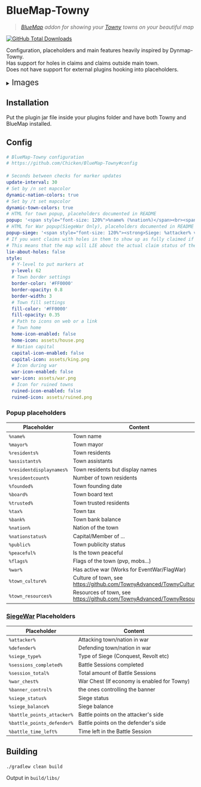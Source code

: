 # BlueMap-Towny

> *[BlueMap](https://github.com/BlueMap-Minecraft/BlueMap) addon for showing your [Towny](https://github.com/TownyAdvanced/Towny) towns on your beautiful map*


[![GitHub Total Downloads](https://img.shields.io/github/downloads/Chicken/BlueMap-Towny/total?label=Downloads&color=success "Click here to download the plugin")](https://github.com/Chicken/BlueMap-Towny/releases/latest)

Configuration, placeholders and main features heavily inspired by Dynmap-Towny.  
Has support for holes in claims and claims outside main town.  
Does not have support for external plugins hooking into placeholders.

<details>
<summary><span style="font-size:1.5em;">Images</span></summary>

![flat view of a town](.github/images/1.png)

![perspective view of a town](.github/images/2.png)

</details>

## Installation

Put the plugin jar file inside your plugins folder and have both Towny and BlueMap installed.

## Config

```yml
# BlueMap-Towny configuration
# https://github.com/Chicken/BlueMap-Towny#config

# Seconds between checks for marker updates
update-interval: 30
# Set by /n set mapcolor
dynamic-nation-colors: true
# Set by /t set mapcolor
dynamic-town-colors: true
# HTML for town popup, placeholders documented in README
popup: '<span style="font-size: 120%">%name% (%nation%)</span><br><span>Mayor <strong>%mayor%</strong></span><br><span>Residents <strong>%residents%</strong></span><br><span>Bank <strong>%bank%</strong></span>'
# HTML for War popup(SiegeWar Only), placeholders documented in README
popup-siege: '<span style="font-size: 120%"><strong>Siege: %attacker% vs %defender%</strong></span><br><hr><span>Town <strong>%name%</strong></span><br><span>Type <strong>%siege_type%</strong></span><br><span>War Chest <strong>%war_chest%</strong></span><br><span>Siege Progress <strong>%sessions_completed%/%sessions_total%</strong></span><br><span>Siege Status <strong>%siege_status%</strong></span><br><span>Siege Balance <strong>%siege_balance%</strong></span><br><span>Banner Control <strong>%banner_control%</strong></span><br><span>Battle Points <strong>%battle_points_attacker% / %battle_points_defender%</strong></span><br><span>Battle Time Left <strong>%battle_time_left%</strong></span>'
# If you want claims with holes in them to show up as fully claimed if only the perimeter is claimed.
# This means that the map will LIE about the actual claim status of the area!!!
lie-about-holes: false
style:
  # Y-level to put markers at
  y-level: 62
  # Town border settings
  border-color: '#FF0000'
  border-opacity: 0.8
  border-width: 3
  # Town fill settings
  fill-color: '#FF0000'
  fill-opacity: 0.35
  # Path to icons on web or a link
  # Town home
  home-icon-enabled: false
  home-icon: assets/house.png
  # Nation capital
  capital-icon-enabled: false
  capital-icon: assets/king.png
  # Icon during war
  war-icon-enabled: false
  war-icon: assets/war.png
  # Icon for ruined towns
  ruined-icon-enabled: false
  ruined-icon: assets/ruined.png
```

### Popup placeholders

| Placeholder              | Content                                                                |
|--------------------------|------------------------------------------------------------------------|
| `%name%`                 | Town name                                                              |
| `%mayor%`                | Town mayor                                                             |
| `%residents%`            | Town residents                                                         |
| `%assistants%`           | Town assistants                                                        |
| `%residentdisplaynames%` | Town residents but display names                                       |
| `%residentcount%`        | Number of town residents                                               |
| `%founded%`              | Town founding date                                                     |
| `%board%`                | Town board text                                                        |
| `%trusted%`              | Town trusted residents                                                 |
| `%tax%`                  | Town tax                                                               |
| `%bank%`                 | Town bank balance                                                      |
| `%nation%`               | Nation of the town                                                     |
| `%nationstatus%`         | Capital/Member of ...                                                  |
| `%public%`               | Town publicity status                                                  |
| `%peaceful%`             | Is the town peaceful                                                   |
| `%flags%`                | Flags of the town (pvp, mobs...)                                       |
| `%war%`                  | Has active war (Works for EventWar/FlagWar)                            |
| `%town_culture%`         | Culture of town, see https://github.com/TownyAdvanced/TownyCultures    |
| `%town_resources%`       | Resources of town, see https://github.com/TownyAdvanced/TownyResources |

### [SiegeWar](https://github.com/TownyAdvanced/SiegeWar) Placeholders

| Placeholder                | Content                                     |
|----------------------------|---------------------------------------------|
| `%attacker%`               | Attacking town/nation in war                |
| `%defender%`               | Defending town/nation in war                |
| `%siege_type%`             | Type of Siege (Conquest, Revolt etc)        |
| `%sessions_completed%`     | Battle Sessions completed                   |
| `%session_total%`          | Total amount of Battle Sessions             |
| `%war_chest%`              | War Chest (If economy is enabled for Towny) |
| `%banner_control%`         | the ones controlling the banner             |
| `%siege_status%`           | Siege status                                |
| `%siege_balance%`          | Siege balance                               |
| `%battle_points_attacker%` | Battle points on the attacker's side        |
| `%battle_points_defender%` | Battle points on the defender's side        |
| `%battle_time_left%`       | Time left in the Battle Session             |

## Building

`./gradlew clean build`

Output in `build/libs/`
